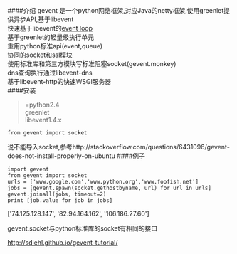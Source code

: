 ####介绍
gevent 是一个python网络框架,对应Java的netty框架,使用greenlet提供异步API,基于libevent  
快速基于libevent的[event loop](http://www.ruanyifeng.com/blog/2013/10/event_loop.html)  
基于greenlet的轻量级执行单元  
重用python标准api(event,queue)  
协同的socket和ssl模块  
使用标准库和第三方模块写标准阻塞socket(gevent.monkey)  
dns查询执行通过libevent-dns  
基于libevent-http的快速WSGI服务器  
####安装
>=python2.4  
greenlet  
libevent1.4.x  

    from gevent import socket
说不能导入socket,参考http://stackoverflow.com/questions/6431096/gevent-does-not-install-properly-on-ubuntu
####例子

    import gevent
    from gevent import socket
    urls = ['www.google.com','www.python.org','www.foofish.net']
    jobs = [gevent.spawn(socket.gethostbyname, url) for url in urls]
    gevent.joinall(jobs, timeout=2)
    print [job.value for job in jobs]
['74.125.128.147', '82.94.164.162', '106.186.27.60']

gevent.socket与python标准库的socket有相同的接口


http://sdiehl.github.io/gevent-tutorial/
